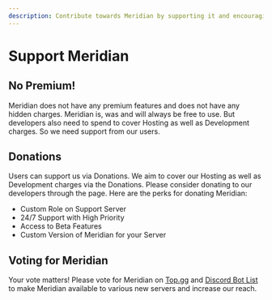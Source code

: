 ```yaml
---
description: Contribute towards Meridian by supporting it and encouraging the Developers.
---
```


# Support Meridian

## No Premium!

Meridian does not have any premium features and does not have any hidden charges. Meridian is, was and will always be free to use. But developers also need to spend to cover Hosting as well as Development charges. So we need support from our users.

## Donations

Users can support us via Donations. We aim to cover our Hosting as well as Development charges via the Donations. Please consider donating to our developers through the page. Here are the perks for donating Meridian:&#x20;

* Custom Role on Support Server
* 24/7 Support with High Priority
* Access to Beta Features&#x20;
* Custom Version of Meridian for your Server

## Voting for Meridian

Your vote matters! Please vote for Meridian on [Top.gg](https://top.gg/bot/933686221727731794) and [Discord Bot List](https://discordbotlist.com/bots/meridian) to make Meridian available to various new servers and increase our reach.&#x20;
